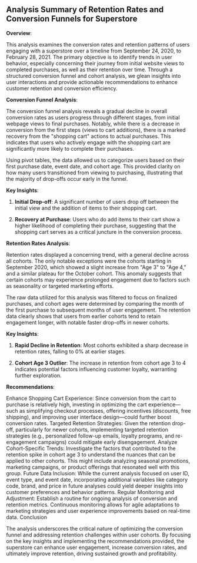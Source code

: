 ## Analysis Summary of Retention Rates and Conversion Funnels for Superstore

**Overview**:

This analysis examines the conversion rates and retention patterns of users engaging with a superstore over a timeline from September 24, 2020, to February 28, 2021. The primary objective is to identify trends in user behavior, especially concerning their journey from initial website views to completed purchases, as well as their retention over time. Through a structured conversion funnel and cohort analysis, we glean insights into user interactions and provide actionable recommendations to enhance customer retention and conversion efficiency.

**Conversion Funnel Analysis**:

The conversion funnel analysis reveals a gradual decline in overall conversion rates as users progress through different stages, from initial webpage views to final purchases. Notably, while there is a decrease in conversion from the first steps (views to cart additions), there is a marked recovery from the "shopping cart" actions to actual purchases. This indicates that users who actively engage with the shopping cart are significantly more likely to complete their purchases.

Using pivot tables, the data allowed us to categorize users based on their first purchase date, event date, and cohort age. This provided clarity on how many users transitioned from viewing to purchasing, illustrating that the majority of drop-offs occur early in the funnel.

**Key Insights**:

1. **Initial Drop-off**: A significant number of users drop off between the initial view and the addition of items to their shopping cart.
   
2. **Recovery at Purchase**: Users who do add items to their cart show a higher likelihood of completing their purchase, suggesting that the shopping cart serves as a critical juncture in the conversion process.

**Retention Rates Analysis**:

Retention rates displayed a concerning trend, with a general decline across all cohorts. The only notable exceptions were the cohorts starting in September 2020, which showed a slight increase from "Age 3" to "Age 4," and a similar plateau for the October cohort. This anomaly suggests that certain cohorts may experience prolonged engagement due to factors such as seasonality or targeted marketing efforts.

The raw data utilized for this analysis was filtered to focus on finalized purchases, and cohort ages were determined by comparing the month of the first purchase to subsequent months of user engagement. The retention data clearly shows that users from earlier cohorts tend to retain engagement longer, with notable faster drop-offs in newer cohorts.

**Key Insights**:

1. **Rapid Decline in Retention**: Most cohorts exhibited a sharp decrease in retention rates, falling to 0% at earlier stages.

2. **Cohort Age 3 Outlier**: The increase in retention from cohort age 3 to 4 indicates potential factors influencing customer loyalty, warranting further exploration.

**Recommendations**:

Enhance Shopping Cart Experience: Since conversion from the cart to purchase is relatively high, investing in optimizing the cart experience—such as simplifying checkout processes, offering incentives (discounts, free shipping), and improving user interface design—could further boost conversion rates.
Targeted Retention Strategies: Given the retention drop-off, particularly for newer cohorts, implementing targeted retention strategies (e.g., personalized follow-up emails, loyalty programs, and re-engagement campaigns) could mitigate early disengagement.
Analyze Cohort-Specific Trends: Investigate the factors that contributed to the retention spike in cohort age 3 to understand the nuances that can be applied to other cohorts. This might include analyzing seasonal promotions, marketing campaigns, or product offerings that resonated well with this group.
Future Data Inclusion: While the current analysis focused on user ID, event type, and event date, incorporating additional variables like category code, brand, and price in future analyses could yield deeper insights into customer preferences and behavior patterns.
Regular Monitoring and Adjustment: Establish a routine for ongoing analysis of conversion and retention metrics. Continuous monitoring allows for agile adaptations to marketing strategies and user experience improvements based on real-time data.
Conclusion

The analysis underscores the critical nature of optimizing the conversion funnel and addressing retention challenges within user cohorts. By focusing on the key insights and implementing the recommendations provided, the superstore can enhance user engagement, increase conversion rates, and ultimately improve retention, driving sustained growth and profitability.
